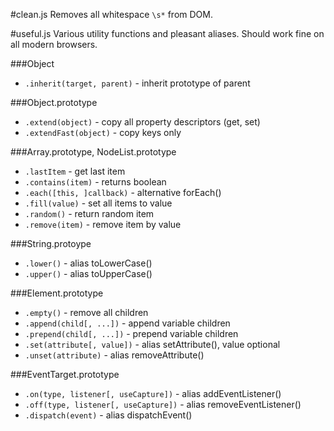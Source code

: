 #clean.js
Removes all whitespace `\s*` from DOM.

#useful.js
Various utility functions and pleasant aliases. Should work fine on all modern browsers.

###Object
- `.inherit(target, parent)` - inherit prototype of parent

###Object.prototype
- `.extend(object)` - copy all property descriptors (get, set)
- `.extendFast(object)` - copy keys only

###Array.prototype, NodeList.prototype
- `.lastItem` - get last item
- `.contains(item)` - returns boolean
- `.each([this, ]callback)` - alternative forEach()
- `.fill(value)` - set all items to value
- `.random()` - return random item
- `.remove(item)` - remove item by value

###String.protoype
- `.lower()` - alias toLowerCase()
- `.upper()` - alias toUpperCase()

###Element.prototype
- `.empty()` - remove all children
- `.append(child[, ...])` - append variable children
- `.prepend(child[, ...])` - prepend variable children
- `.set(attribute[, value])` - alias setAttribute(), value optional
- `.unset(attribute)` - alias removeAttribute()

###EventTarget.prototype
- `.on(type, listener[, useCapture])` - alias addEventListener()
- `.off(type, listener[, useCapture])` - alias removeEventListener()
- `.dispatch(event)` - alias dispatchEvent()
